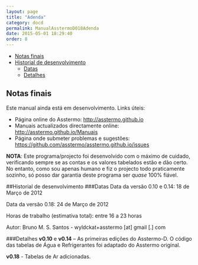 ```yaml
---
layout: page
title: "Adenda"
category: docd
permalink: ManualAsstermoD018Adenda
date: 2015-05-01 18:29:40
order: 8
---
```


  * [Notas finais](#notas-finais)
  * [Historial de desenvolvimento](#historial-de-desenvolvimento)
    * [Datas](#datas)
    * [Detalhes](#detalhes)

## Notas finais

Este manual ainda está em desenvolvimento. Links úteis:

* Página online do Asstermo: http://asstermo.github.io
* Manuais actualizados directamente online: http://asstermo.github.io/Manuais
* Página onde submeter problemas e sugestões: https://github.com/asstermo/asstermo.github.io/issues

**NOTA**: Este programa/projecto foi desenvolvido com o máximo de cuidado, verificando sempre se as contas e os valores tabelados estão e dão certo. No entanto, como sou apenas humano e fiz o projecto todo praticamente sozinho, só posso dar garantia deste programa ser _quase_ 100% fiável.


##Historial de desenvolvimento
###Datas
Data da versão 0.10 e 0.14: 18 de Março de 2012

Data da versão 0.18: 24 de Março de 2012

Horas de trabalho (estimativa total): entre 16 a 23 horas

Autor: Bruno M. S. Santos - wyldckat+asstermo [at] gmail [.] com


###Detalhes
<b>v0.10</b> e <b>v0.14</b> – As primeiras edições do Asstermo-D. O código das tabelas de Água e Refrigerantes foi adaptado do Asstermo original.

<b>v0.18</b> - Tabelas de Ar adicionadas.
